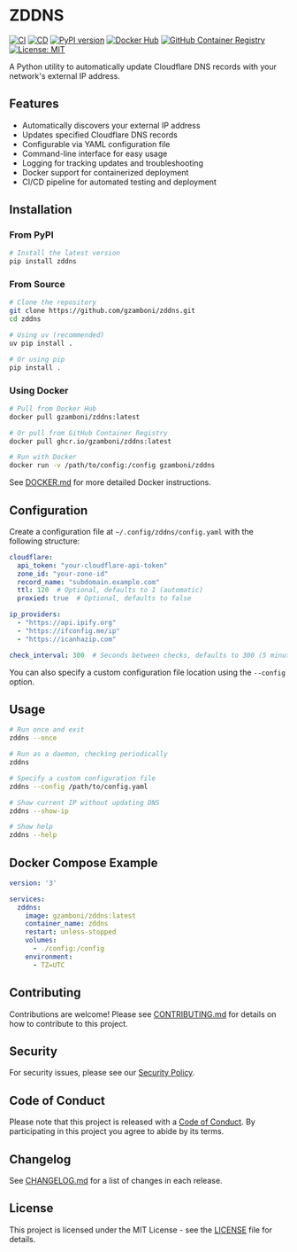 # ZDDNS

[![CI](https://github.com/gzamboni/zddns/actions/workflows/ci.yml/badge.svg)](https://github.com/gzamboni/zddns/actions/workflows/ci.yml)
[![CD](https://github.com/gzamboni/zddns/actions/workflows/cd.yml/badge.svg)](https://github.com/gzamboni/zddns/actions/workflows/cd.yml)
[![PyPI version](https://badge.fury.io/py/zddns.svg)](https://badge.fury.io/py/zddns)
[![Docker Hub](https://img.shields.io/docker/pulls/gzamboni/zddns.svg)](https://hub.docker.com/r/gzamboni/zddns)
[![GitHub Container Registry](https://img.shields.io/badge/GitHub%20Container-Registry-blue)](https://github.com/gzamboni/zddns/pkgs/container/zddns)
[![License: MIT](https://img.shields.io/badge/License-MIT-yellow.svg)](https://opensource.org/licenses/MIT)

A Python utility to automatically update Cloudflare DNS records with your network's external IP address.

## Features

- Automatically discovers your external IP address
- Updates specified Cloudflare DNS records
- Configurable via YAML configuration file
- Command-line interface for easy usage
- Logging for tracking updates and troubleshooting
- Docker support for containerized deployment
- CI/CD pipeline for automated testing and deployment

## Installation

### From PyPI

```bash
# Install the latest version
pip install zddns
```

### From Source

```bash
# Clone the repository
git clone https://github.com/gzamboni/zddns.git
cd zddns

# Using uv (recommended)
uv pip install .

# Or using pip
pip install .
```

### Using Docker

```bash
# Pull from Docker Hub
docker pull gzamboni/zddns:latest

# Or pull from GitHub Container Registry
docker pull ghcr.io/gzamboni/zddns:latest

# Run with Docker
docker run -v /path/to/config:/config gzamboni/zddns
```

See [DOCKER.md](DOCKER.md) for more detailed Docker instructions.

## Configuration

Create a configuration file at `~/.config/zddns/config.yaml` with the following structure:

```yaml
cloudflare:
  api_token: "your-cloudflare-api-token"
  zone_id: "your-zone-id"
  record_name: "subdomain.example.com"
  ttl: 120  # Optional, defaults to 1 (automatic)
  proxied: true  # Optional, defaults to false

ip_providers:
  - "https://api.ipify.org"
  - "https://ifconfig.me/ip"
  - "https://icanhazip.com"

check_interval: 300  # Seconds between checks, defaults to 300 (5 minutes)
```

You can also specify a custom configuration file location using the `--config` option.

## Usage

```bash
# Run once and exit
zddns --once

# Run as a daemon, checking periodically
zddns

# Specify a custom configuration file
zddns --config /path/to/config.yaml

# Show current IP without updating DNS
zddns --show-ip

# Show help
zddns --help
```

## Docker Compose Example

```yaml
version: '3'

services:
  zddns:
    image: gzamboni/zddns:latest
    container_name: zddns
    restart: unless-stopped
    volumes:
      - ./config:/config
    environment:
      - TZ=UTC
```

## Contributing

Contributions are welcome! Please see [CONTRIBUTING.md](CONTRIBUTING.md) for details on how to contribute to this project.

## Security

For security issues, please see our [Security Policy](SECURITY.md).

## Code of Conduct

Please note that this project is released with a [Code of Conduct](CODE_OF_CONDUCT.md). By participating in this project you agree to abide by its terms.

## Changelog

See [CHANGELOG.md](CHANGELOG.md) for a list of changes in each release.

## License

This project is licensed under the MIT License - see the [LICENSE](LICENSE) file for details.